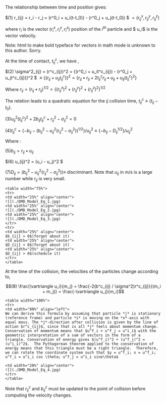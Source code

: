 

The relationship between time and position gives:


$(1) r_{ij} = r_i - r_j = (r^0_i + u_i(t-t_0)) - (r^0_j + u_j(t-t_0)) $
 $= (r^x_{ij}, r^y_{ij}, r^z_{ij})$

  
where $r_i$ is the vector $(r^x_i, r^y_i, r^z_i)$ position of the $i^{th}$ particle and $ u_i$ is the vector velocity.  

Note: html to make bold typeface for vectors in math mode is unknown to this author. Sorry.

At the time of contact, $t^c_{ij}$, we have ,


$(2) \sigma^2_{ij} = (r^c_{ij})^2 = \{(r^0_i + u_it^c_{ij}) - (r^0_j + u_jt^c_{ij})\}^2 $
 $\equiv \{(r_{ij} + u_{ij}t^c_{ij})\}^2 = \{r_{ij} \bullet r_{ij} + 2t^c_{ij}r_{ij} \bullet u_{ij} + u_{ij}(t^c_{ij})^2\}$


Where $r_{ij} = (r_{ij} \bullet r_{ij})^{1/2} = \{ (r^x_{ij})^2 + (r^y_{ij})^2 + (r^z_{ij})^2 \}^{1/2}$


The relation leads to a quadratic equation for the *ij* collision time, $t^c_{ij} \equiv (t_{ij} - t_0)$.


$(3) u^2_{ij}(t^c_{ij})^2 + 2b_{ij}t^c_{ij} + r^2_{ij} - \sigma^2_{ij} = 0$

$(4) t^c_{ij} = \{-b_{ij} - (b^2_{ij} - u^2_{ij}(r^2_{ij} - \sigma^2_{ij}))^{1/2} \} / u^2_{ij} \equiv \{-b_{ij} - D^{1/2}_{ij}\} / u^2_{ij}$


Where :

$(5) b_{ij} = r_{ij} \bullet u_{ij}$


$(6) u_{ij}^2 = (u_i - u_j)^2 $ 


$(7) D_{ij} = (b^2_{ij} - u^2_{ij}(r^2_{ij} - \sigma^2_{ij})) \equiv$ discriminant.  Note that $u_{ij}$ in m/s is a large number while $r_{ij}$ is very small.


```
<table width="75%">
<tr>
<td width="25%" align="center">
![](./DMD_Model_Eq_1.jpg)
<td width="25%" align="center">
![](./DMD_Model_Eq_2.jpg)
<td width="25%" align="center">
![](./DMD_Model_Eq_3.jpg)
</tr>
<tr>
<td width="25%" align="center">
$b_{ij} > 0$(forget about it)
<td width="25%" align="center">
$D_{ij} < 0$(forget about it)
<td width="25%" align="center">
$D_{ij} > 0$(schedule it)
</tr>
</table>
```

At the time of the collision, the velocities of the particles change according to,


$$(8) \frac{\vartriangle u_i}{m_j} = \frac{-2(b^c_{ij} / \sigma^2)r^c_{ij}}{(m_i + m_j)} = \frac{-\vartriangle u_j}{m_i}$$

```
<table width="100%">
<tr>
<td width="80%" align="left">
We can derive this formula by assuming that particle *j* is stationary (reference frame) and particle *i* is moving on the *x*-axis with equal mass. The *j*-direction after collision is given by the line of action $r^c_{ij}$, since that is all *j* feels about momentum change.  Conservation of momentum means that $u^f_i + u^f_j = u^i_i$ with the geometric interpretation of a sum of vectors in the form of a triangle. Conservation of energy gives $(u^f_i)^2 + (u^f_j)^2 = (u^i_i)^2$.  The Pythagorean theorem applied to the conservation of energy means that this triangle must be a right triangle.  Therefore, we can rotate the coordinate system such that $y = u^f_i; x = u^f_i; u^f_i = u^i_i cos \theta; u^f_j = u^i_i sine\theta$

<td width="20%" align="center">
![](./DMD_Model_Eq_4.jpg)
</tr>
</table>
```

Note that $r^c_{ij}$ and $b^c_{ij}$ must be updated to the point of collision before computing the velocity changes.